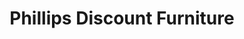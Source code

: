 ---
title: "Phillips Discount Furniture"
url: /charlottesville/phillips-discount-furniture/
shop: furniture
---